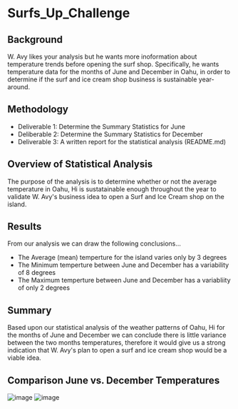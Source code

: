 # Surfs_Up_Challenge

## Background
W. Avy likes your analysis but he wants more inoformation about temperature trends before opening the surf shop. Specifically, he wants temperature data for the months of June and December in Oahu, in order to determine if the surf and ice cream shop business is sustainable year-around. 

## Methodology
* Deliverable 1: Determine the Summary Statistics for June
* Deliberable 2: Determine the Summary Statistics for December
* Deliverable 3: A written report for the statistical analysis (README.md)

## Overview of Statistical Analysis
The purpose of the analysis is to determine whether or not the average temperature in Oahu, Hi is sustatainable enough throughout the year to validate W. Avy's business idea to open a Surf and Ice Cream shop on the island. 

## Results
From our analysis we can draw the following conclusions...

* The Average (mean) temperture for the island varies only by 3 degrees
* The Minimum temperture between June and December has a variability of 8 degrees
* The Maximum temperture between June and December has a variabliity of only 2 degrees

## Summary
Based upon our statistical analysis of the weather patterns of Oahu, Hi for the months of June and December we can conclude there is little variance between the two months temperatures, therefore it would give us a strong indication that W. Avy's plan to open a surf and ice cream shop would be a viable idea. 

## Comparison June vs. December Temperatures

![image](https://user-images.githubusercontent.com/93171738/161461312-b6488ce4-4eb5-4f9a-870f-d86e117c3e49.png) ![image](https://user-images.githubusercontent.com/93171738/161461348-bfd86ece-401d-4256-9509-17eaf93e2971.png)



